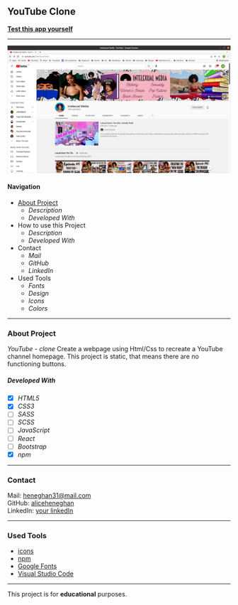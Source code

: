## YouTube Clone

**[Test this app yourself](aliceheneghan.github.io/utube/)**

---

![Project Screenshot](./images/youTubeClone.png)

#### Navigation

- [About Project](#about-project)
  - _Description_
  - _Developed With_
- How to use this Project
  - _Description_
  - _Developed With_
- Contact
  - _Mail_
  - _GitHub_
  - _LinkedIn_
- Used Tools
  - _Fonts_
  - _Design_
  - _Icons_
  - _Colors_

---

### About Project

_YouTube - clone_
Create a webpage using Html/Css to recreate a YouTube channel homepage.
This project is static, that means there are no functioning buttons.

##### Developed With

- [x] _HTML5_
- [x] _CSS3_
- [ ] _SASS_
- [ ] _SCSS_
- [ ] _JavaScript_
- [ ] _React_
- [ ] _Bootstrap_
- [x] _npm_

---

### Contact

Mail: <heneghan31@mail.com><br>
GitHub: [aliceheneghan](https://github.com/aliceheneghan)<br>
LinkedIn: [your linkedIn](https://linkedin.com/in/alicehen)

---

### Used Tools

- [icons](https://)
- [npm](https://www.npmjs.com/)
- [Google Fonts](https://fonts.google.com/)
- [Visual Studio Code](https://code.visualstudio.com/)

---

This project is for **educational** purposes.